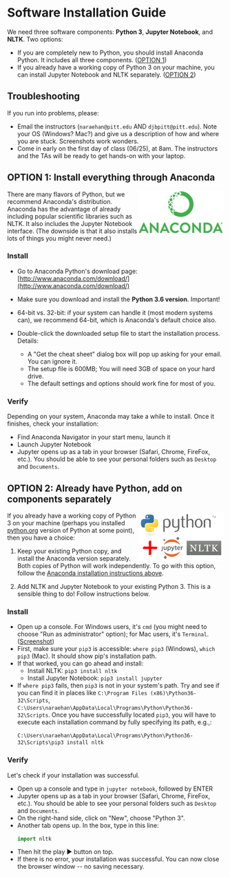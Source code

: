 # Software Installation Guide

We need three software components: **Python 3**, **Jupyter Notebook**, and **NLTK**. Two options:

- If you are completely new to Python, you should install Anaconda Python. It includes all three components. ([OPTION 1](#option-1-install-everything-through-anaconda)) 
- If you already have a working copy of Python 3 on your machine, you can install Jupyter Notebook and NLTK separately. ([OPTION 2](#option-2-already-have-python-add-on-components-separately)) 


## Troubleshooting
If you run into problems, please:
- Email the instructors (`naraehan@pitt.edu` AND `djbpitt@pitt.edu`). Note your OS (Windows? Mac?) and give us a description of how and where you are stuck. Screenshots work wonders. 
- Come in early on the first day of class (06/25), at 8am. The instructors and the TAs will be ready to get hands-on with your laptop. 


## OPTION 1: Install everything through Anaconda
<img src='img/anaconda_logo.png' align=right>

There are many flavors of Python, but we recommend Anaconda's distribution. Anaconda has the advantage of already including popular scientific libraries such as NLTK. It also includes the Jupyter Notebook interface. (The downside is that it also installs lots of things you might never need.)

### Install
- Go to Anaconda Python's download page: [http://www.anaconda.com/download/](http://www.anaconda.com/download/)

- Make sure you download and install the **Python 3.6 version**. Important!
- 64-bit vs. 32-bit: if your system can handle it (most modern systems can), we recommend 64-bit, which is Anaconda's default choice also. 
- Double-click the downloaded setup file to start the installation process. Details:
   - A "Get the cheat sheet" dialog box will pop up asking for your email. You can ignore it. 
   - The setup file is 600MB; You will need 3GB of space on your hard drive. 
   - The default settings and options should work fine for most of you.   

### Verify
Depending on your system, Anaconda may take a while to install. Once it finishes, check your installation: 

- Find Anaconda Navigator in your start menu, launch it
- Launch Jupyter Notebook
- Jupyter opens up as a tab in your browser (Safari, Chrome, FireFox, etc.). You should be able to see your personal folders such as `Desktop` and `Documents`. 



## OPTION 2: Already have Python, add on components separately
<img src='img/python_jupyter_nltk.w200.png' align=right>

If you already have a working copy of Python 3 on your machine (perhaps you installed [python.org](https://www.python.org/) version of Python at some point), then you have a choice:

1. Keep your existing Python copy, and install the Anaconda version separately. Both copies of Python will work independently. To go with this option, follow the [Anaconda installation instructions above](#option-1-install-everything-through-anaconda). 

1. Add NLTK and Jupyter Notebook to your existing Python 3. This is a sensible thing to do! Follow instructions below. 

### Install
- Open up a console. For Windows users, it's `cmd` (you might need to choose "Run as administrator" option); for Mac users, it's `Terminal`. ([Screenshot](img/cmd-pip3.png))
- First, make sure your `pip3` is accessible: `where pip3` (Windows), `which pip3` (Mac). It should show pip's installation path.
- If that worked, you can go ahead and install:
	- Install NLTK: `pip3 install nltk`
	- Install Jupyter Notebook: `pip3 install jupyter`
- If `where pip3` fails, then `pip3` is not in your system's path. Try and see if you can find it in places like `C:\Program Files (x86)\Python36-32\Scripts`, `C:\Users\naraehan\AppData\Local\Programs\Python\Python36-32\Scripts`. Once you have successfully located `pip3`, you will have to execute each installation command by fully specifying its path, e.g.,:
	```
	C:\Users\naraehan\AppData\Local\Programs\Python\Python36-32\Scripts\pip3 install nltk
	```


### Verify
Let's check if your installation was successful. 

- Open up a console and type in `jupyter notebook`, followed by ENTER
- Jupyter opens up as a tab in your browser (Safari, Chrome, FireFox, etc.). You should be able to see your personal folders such as `Desktop` and `Documents`. 
- On the right-hand side, click on "New", choose "Python 3".
- Another tab opens up. In the box, type in this line:
	```python
	import nltk
	```
- Then hit the play ▶ button on top. 
- If there is no error, your installation was successful. You can now close the browser window -- no saving necessary. 








